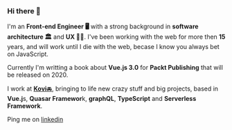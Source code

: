 ### Hi there 👋

<!--
**bloodf/bloodf** is a ✨ _special_ ✨ repository because its `README.md` (this file) appears on your GitHub profile.

Here are some ideas to get you started:

- 🔭 I’m currently working on ...
- 🌱 I’m currently learning ...
- 👯 I’m looking to collaborate on ...
- 🤔 I’m looking for help with ...
- 💬 Ask me about ...
- 📫 How to reach me: ...
- 😄 Pronouns: ...
- ⚡ Fun fact: ...
-->
I'm an **Front-end Engineer 🖥** with a strong background in **software architecture 🏛** and **UX 👨‍🎨**. I've been working with the web for more then **15** years, and will work until I die with the web, becase I know you always bet on JavaScript. 

Currently I'm writting a book about **Vue.js 3.0** for **Packt Publishing** that will be released on 2020.

I work at [**Kovi**🚘](https://www.kovi.com.br/), bringing to life new crazy stuff and big projects, based in **Vue.j**s, **Quasar Framewor**k, **graphQL**, **TypeScript** and **Serverless Framework**. 

Ping me on [linkedin](https://www.linkedin.com/in/heitorramon/)
